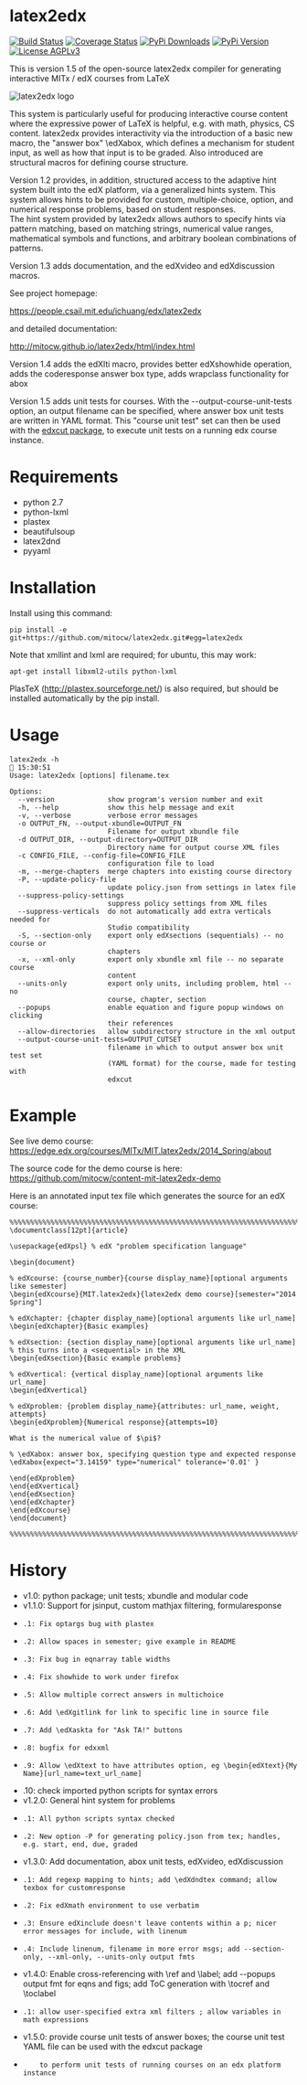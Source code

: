 latex2edx
=========
[![Build Status](http://img.shields.io/travis/mitocw/latex2edx.svg?style=flat)](https://travis-ci.org/mitocw/latex2edx)
[![Coverage Status](http://img.shields.io/coveralls/mitocw/latex2edx.svg?style=flat)](https://coveralls.io/r/mitocw/latex2edx)
[![PyPi Downloads](http://img.shields.io/pypi/dm/latex2edx.svg?style=flat)](https://pypi.python.org/pypi/latex2edx)
[![PyPi Version](http://img.shields.io/pypi/v/latex2edx.svg?style=flat)](https://pypi.python.org/pypi/latex2edx)
[![License AGPLv3](http://img.shields.io/badge/license-AGPv3-blue.svg?style=flat)](http://www.gnu.org/licenses/agpl-3.0.html)

This is version 1.5 of the open-source latex2edx compiler for
generating interactive MITx / edX courses from LaTeX

![latex2edx logo](https://raw.github.com/mitocw/latex2edx/master/docs/images/latex2edx-logo.png)

This system is particularly useful for producing interactive course
content where the expressive power of LaTeX is helpful, e.g. with
math, physics, CS content. latex2edx provides interactivity via the
introduction of a basic new macro, the "answer box" \edXabox, which
defines a mechanism for student input, as well as how that input is to
be graded. Also introduced are structural macros for defining course
structure.

Version 1.2 provides, in addition, structured access to the adaptive hint 
system built into the edX platform, via a generalized hints system. 
This system allows hints to be provided for custom, multiple-choice,
option, and numerical response problems, based on student responses.  
The hint system provided by latex2edx allows authors to specify hints
via pattern matching, based on matching strings, numerical value ranges,
mathematical symbols and functions, and arbitrary boolean combinations of
patterns.

Version 1.3 adds documentation, and the edXvideo and edXdiscussion macros.

See project homepage: 

   https://people.csail.mit.edu/ichuang/edx/latex2edx

and detailed documentation:

   http://mitocw.github.io/latex2edx/html/index.html

Version 1.4 adds the edXlti macro, provides better edXshowhide operation, 
adds the coderesponse answer box type, adds wrapclass functionality for abox

Version 1.5 adds unit tests for courses.  With the --output-course-unit-tests 
option, an output filename can be specified, where answer box unit tests
are written in YAML format.  This "course unit test" set can then be used
with the [edxcut package](https://github.com/mitodl/edxcut), to execute unit 
tests on a running edx course instance.

Requirements
============

* python 2.7
* python-lxml
* plastex
* beautifulsoup
* latex2dnd
* pyyaml

Installation
============

Install using this command:

    pip install -e git+https://github.com/mitocw/latex2edx.git#egg=latex2edx

Note that xmllint and lxml are required; for ubuntu, this may work:

    apt-get install libxml2-utils python-lxml

PlasTeX (http://plastex.sourceforge.net/) is also required, but should
be installed automatically by the pip install.

Usage
=====

```
latex2edx -h                                                                                                                                       15:30:51
Usage: latex2edx [options] filename.tex

Options:
  --version             show program's version number and exit
  -h, --help            show this help message and exit
  -v, --verbose         verbose error messages
  -o OUTPUT_FN, --output-xbundle=OUTPUT_FN
                        Filename for output xbundle file
  -d OUTPUT_DIR, --output-directory=OUTPUT_DIR
                        Directory name for output course XML files
  -c CONFIG_FILE, --config-file=CONFIG_FILE
                        configuration file to load
  -m, --merge-chapters  merge chapters into existing course directory
  -P, --update-policy-file
                        update policy.json from settings in latex file
  --suppress-policy-settings
                        suppress policy settings from XML files
  --suppress-verticals  do not automatically add extra verticals needed for
                        Studio compatibility
  -S, --section-only    export only edXsections (sequentials) -- no course or
                        chapters
  -x, --xml-only        export only xbundle xml file -- no separate course
                        content
  --units-only          export only units, including problem, html -- no
                        course, chapter, section
  --popups              enable equation and figure popup windows on clicking
                        their references
  --allow-directories   allow subdirectory structure in the xml output
  --output-course-unit-tests=OUTPUT_CUTSET
                        filename in which to output answer box unit test set
                        (YAML format) for the course, made for testing with
                        edxcut
```

Example
=======

See live demo course: https://edge.edx.org/courses/MITx/MIT.latex2edx/2014_Spring/about

The source code for the demo course is here: https://github.com/mitocw/content-mit-latex2edx-demo

Here is an annotated input tex file which generates the source for an edX course:

    %%%%%%%%%%%%%%%%%%%%%%%%%%%%%%%%%%%%%%%%%%%%%%%%%%%%%%%%%%%%%%%%%%%%%%%%%%%%%
    \documentclass[12pt]{article}
    
    \usepackage{edXpsl}	% edX "problem specification language"
    
    \begin{document}
    
    % edXcourse: {course_number}{course display_name}[optional arguments like semester]
    \begin{edXcourse}{MIT.latex2edx}{latex2edx demo course}[semester="2014 Spring"]
    
    % edXchapter: {chapter display_name}[optional arguments like url_name]
    \begin{edXchapter}{Basic examples}
    
    % edXsection: {section display_name}[optional arguments like url_name]
    % this turns into a <sequential> in the XML
    \begin{edXsection}{Basic example problems}
    
    % edXvertical: {vertical display_name}[optional arguments like url_name]
    \begin{edXvertical}
    
    % edXproblem: {problem display_name}{attributes: url_name, weight, attempts}
    \begin{edXproblem}{Numerical response}{attempts=10}
    
    What is the numerical value of $\pi$?

    % \edXabox: answer box, specifying question type and expected response
    \edXabox{expect="3.14159" type="numerical" tolerance='0.01' }
    
    \end{edXproblem}
    \end{edXvertical}
    \end{edXsection}
    \end{edXchapter}
    \end{edXcourse}
    \end{document}
    
    %%%%%%%%%%%%%%%%%%%%%%%%%%%%%%%%%%%%%%%%%%%%%%%%%%%%%%%%%%%%%%%%%%%%%%%%%%%%%

History
=======

* v1.0: python package; unit tests; xbundle and modular code
* v1.1.0: Support for jsinput, custom mathjax filtering, formularesponse
*     .1: Fix optargs bug with plastex
*     .2: Allow spaces in semester; give example in README
*     .3: Fix bug in eqnarray table widths
*     .4: Fix showhide to work under firefox
*     .5: Allow multiple correct answers in multichoice
*     .6: Add \edXgitlink for link to specific line in source file
*     .7: Add \edXaskta for "Ask TA!" buttons
*     .8: bugfix for edxxml
*     .9: Allow \edXtext to have attributes option, eg \begin{edXtext}{My Name}[url_name=text_url_name]
*    .10: check imported python scripts for syntax errors
* v1.2.0: General hint system for problems
*     .1: All python scripts syntax checked
*     .2: New option -P for generating policy.json from tex; handles, e.g. start, end, due, graded
* v1.3.0: Add documentation, abox unit tests, edXvideo, edXdiscussion
*     .1: Add regexp mapping to hints; add \edXdndtex command; allow texbox for customresponse
*     .2: Fix edXmath environment to use verbatim
*     .3: Ensure edXinclude doesn't leave contents within a p; nicer error messages for include, with linenum
*     .4: Include linenum, filename in more error msgs; add --section-only, --xml-only, --units-only output fmts
* v1.4.0: Enable cross-referencing with \ref and \label; add --popups output fmt for eqns and figs; add ToC generation with \tocref and \toclabel
*     .1: allow user-specified extra xml filters ; allow variables in math expressions
* v1.5.0: provide course unit tests of answer boxes; the course unit test YAML file can be used with the edxcut package
*         to perform unit tests of running courses on an edx platform instance
